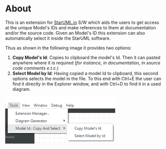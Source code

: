 # About

This is an extension for [StarUML.io](https://staruml.io/) S/W which aids the users to get access at the unique Model's IDs and make references to them at documentation and/or the source code. Given an Model's ID this extension can also automatically select it inside the StarUML software.

Thus as shown in the following image it provides two options:

1. **Copy Model's Id**: Copies to clipboard the model's Id. Then it can pasted anywhere where it is required (*for instance, in documentation, in source code comments e.t.c.*)
2. **Select Model by Id**: Having copied a model Id to clipboard, this second options selects the model in the file. To this end with Ctrl+E the user can find it directly in the Explorer window, and with Ctrl+D to find it in a used diagram.

![ExtensionPicture](ExtensionPicture.png)
